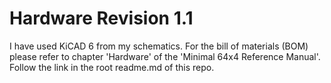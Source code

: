 # Hardware Revision 1.1

I have used KiCAD 6 from my schematics. For the bill of materials (BOM) please refer to chapter 'Hardware' of the 'Minimal 64x4 Reference Manual'. Follow the link in the root readme.md of this repo.
